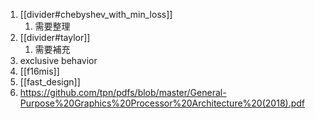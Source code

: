 
1. [[divider#chebyshev_with_min_loss]]
	1. 需要整理
2. [[divider#taylor]]
	1. 需要補充
3. exclusive behavior
4. [[f16mis]]
5. [[fast_design]]
6. https://github.com/tpn/pdfs/blob/master/General-Purpose%20Graphics%20Processor%20Architecture%20(2018).pdf